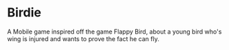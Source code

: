 # Birdie
A Mobile game inspired off the game Flappy Bird, about a young bird who's wing is injured and wants to prove the fact he can fly.
